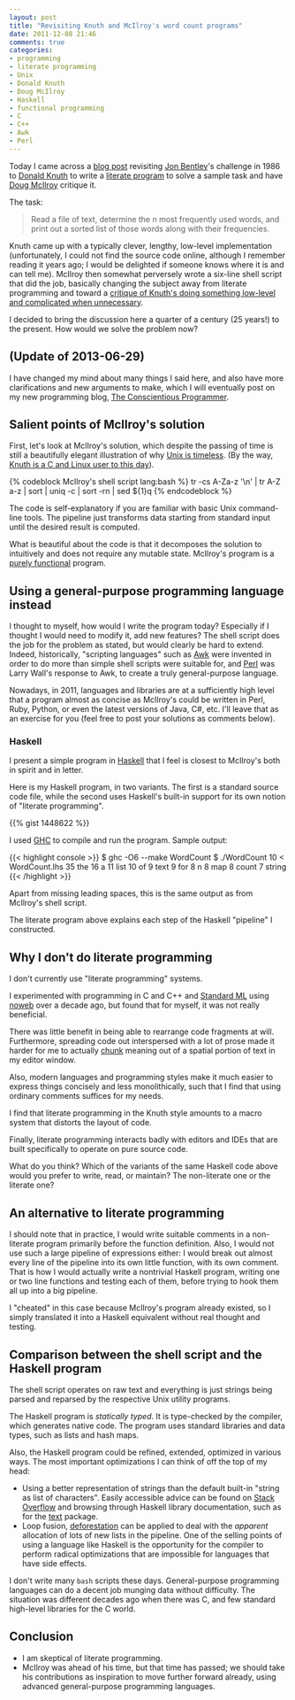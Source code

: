 ```yaml
---
layout: post
title: "Revisiting Knuth and McIlroy's word count programs"
date: 2011-12-08 21:46
comments: true
categories:
- programming
- literate programming
- Unix
- Donald Knuth
- Doug McIlroy
- Haskell
- functional programming
- C
- C++
- Awk
- Perl
---
```

Today I came across a [blog post](http://www.leancrew.com/all-this/2011/12/more-shell-less-egg/) revisiting [Jon Bentley](http://en.wikipedia.org/wiki/Jon_Bentley)'s challenge in 1986 to [Donald Knuth](http://www-cs-staff.stanford.edu/~uno/) to write a [literate program](http://en.wikipedia.org/wiki/Literate_programming) to solve a sample task and have [Doug McIlroy](http://www.cs.dartmouth.edu/~doug/) critique it.

The task:

<blockquote>
Read a file of text, determine the n most frequently used words, and print out a sorted list of those words along with their frequencies.
</blockquote>

Knuth came up with a typically clever, lengthy, low-level implementation (unfortunately, I could not find the source code online, although I remember reading it years ago; I would be delighted if someone knows where it is and can tell me). McIlroy then somewhat perversely wrote a six-line shell script that did the job, basically changing the subject away from literate programming and toward a [critique of Knuth's doing something low-level and complicated when unnecessary](http://www.princeton.edu/~hos/mike/transcripts/mcilroy.htm).

I decided to bring the discussion here a quarter of a century (25 years!) to the present. How would we solve the problem now?

## (Update of 2013-06-29)

I have changed my mind about many things I said here, and also have more clarifications and new arguments to make, which I will eventually post on my new programming blog, [The Conscientious Programmer](http://ConscientiousProgrammer.com/).

<!--more-->

## Salient points of McIlroy's solution

First, let's look at McIlroy's solution, which despite the passing of time is still a beautifully elegant illustration of why [Unix is timeless](/blog/2011/10/13/why-dennis-ritchie-is-important/). (By the way, [Knuth is a C and Linux user to this day](http://www.informit.com/articles/article.aspx?p=1193856)).

{% codeblock McIlroy's shell script lang:bash %}
tr -cs A-Za-z '\n' |
tr A-Z a-z |
sort |
uniq -c |
sort -rn |
sed ${1}q
{% endcodeblock %}

The code is self-explanatory if you are familiar with basic Unix command-line tools. The pipeline just transforms data starting from standard input until the desired result is computed.

What is beautiful about the code is that it decomposes the solution to intuitively and does not require any mutable state. McIlroy's program is a [purely functional](http://en.wikipedia.org/wiki/Purely_functional) program.

## Using a general-purpose programming language instead

I thought to myself, how would I write the program today? Especially if I thought I would need to modify it, add new features? The shell script does the job for the problem as stated, but would clearly be hard to extend. Indeed, historically, "scripting languages" such as [Awk](http://en.wikipedia.org/wiki/AWK) were invented in order to do more than simple shell scripts were suitable for, and [Perl](http://www.perl.org/) was Larry Wall's response to Awk, to create a truly general-purpose language.

Nowadays, in 2011, languages and libraries are at a sufficiently high level that a program almost as concise as McIlroy's could be written in Perl, Ruby, Python, or even the latest versions of Java, C#, etc. I'll leave that as an exercise for you (feel free to post your solutions as comments below).

### Haskell

I present a simple program in [Haskell](http://www.haskell.org/) that I feel is closest to McIlroy's both in spirit and in letter.

Here is my Haskell program, in two variants. The first is a standard source code file, while the second uses Haskell's built-in support for its own notion of "literate programming".

{{% gist 1448622 %}}

I used [GHC](http://www.haskell.org/ghc/) to compile and run the program.  Sample output:

{{< highlight console >}}
$ ghc -O6 --make WordCount
$ ./WordCount 10 < WordCount.lhs 
35 the
16 a
11 list
10 of
9 text
9 for
8 n
8 map
8 count
7 string
{{< /highlight >}}

Apart from missing leading spaces, this is the same output as from McIlroy's shell script.

The literate program above explains each step of the Haskell "pipeline" I constructed.

## Why I don't do literate programming

I don't currently use "literate programming" systems.

I experimented with programming in C and C++ and [Standard ML](http://en.wikipedia.org/wiki/Standard_ML) using [noweb](http://www.cs.tufts.edu/~nr/noweb/) over a decade ago, but found that for myself, it was not really beneficial.

There was little benefit in being able to rearrange code fragments at will. Furthermore, spreading code out interspersed with a lot of prose made it harder for me to actually [chunk](http://en.wikipedia.org/wiki/Chunking_\(psychology\)) meaning out of a spatial portion of text in my editor window.

Also, modern languages and programming styles make it much easier to express things concisely and less monolithically, such that I find that using ordinary comments suffices for my needs.

I find that literate programming in the Knuth style amounts to a macro system that distorts the layout of code.

Finally, literate programming interacts badly with editors and IDEs that are built specifically to operate on pure source code.

What do you think? Which of the variants of the same Haskell code above would you prefer to write, read, or maintain? The non-literate one or the literate one? 

## An alternative to literate programming

I should note that in practice, I would write suitable comments in a non-literate program primarily before the function definition. Also, I would not use such a large pipeline of expressions either: I would break out almost every line of the pipeline into its own little function, with its own comment. That is how I would actually write a nontrivial Haskell program, writing one or two line functions and testing each of them, before trying to hook them all up into a big pipeline.

I "cheated" in this case because McIlroy's program already existed, so I simply translated it into a Haskell equivalent without real thought and testing.

## Comparison between the shell script and the Haskell program

The shell script operates on raw text and everything is just strings being parsed and reparsed by the respective Unix utility programs.

The Haskell program is *statically typed*. It is type-checked by the compiler, which generates native code. The program uses standard libraries and data types, such as lists and hash maps.

Also, the Haskell program could be refined, extended, optimized in various ways. The most important optimizations I can think of off the top of my head:

- Using a better representation of strings than the default built-in "string as list of characters". Easily accessible advice can be found on [Stack Overflow](http://stackoverflow.com/questions/576213/efficient-string-implementation-in-haskell) and browsing through Haskell library documentation, such as for the [text](http://hackage.haskell.org/cgi-bin/hackage-scripts/package/text) package.
- Loop fusion, [deforestation](http://en.wikipedia.org/wiki/Deforestation_\(computer_science\)) can be applied to deal with the *apparent* allocation of lots of new lists in the pipeline. One of the selling points of using a language like Haskell is the opportunity for the compiler to perform radical optimizations that are impossible for languages that have side effects.

I don't write many `bash` scripts these days. General-purpose programming languages can do a decent job munging data without difficulty. The situation was different decades ago when there was C, and few standard high-level libraries for the C world.

## Conclusion

- I am skeptical of literate programming.
- McIlroy was ahead of his time, but that time has passed; we should take his contributions as inspiration to move further forward already, using advanced general-purpose programming languages.
